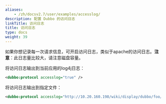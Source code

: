 ```yaml
---
aliases:
    - /zh/docsv2.7/user/examples/accesslog/
description: 配置 Dubbo 的访问日志
linkTitle: 访问日志
title: 访问日志
type: docs
weight: 39
---
```



如果你想记录每一次请求信息，可开启访问日志，类似于apache的访问日志。**注意**：此日志量比较大，请注意磁盘容量。

将访问日志输出到当前应用的log4j日志：

```xml
<dubbo:protocol accesslog="true" />
```

将访问日志输出到指定文件：

```xml
<dubbo:protocol accesslog="http://10.20.160.198/wiki/display/dubbo/foo/bar.log" />
```